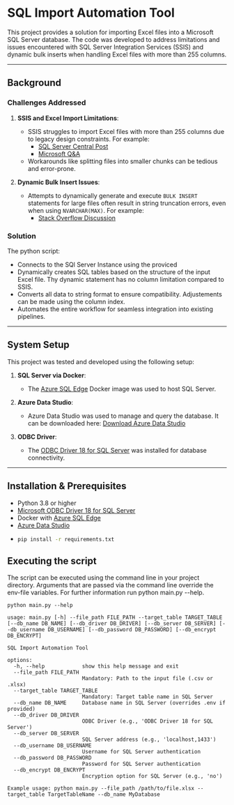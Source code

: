 # SQL Import Automation Tool

This project provides a solution for importing Excel files into a Microsoft SQL Server database. The code was developed to address limitations and issues encountered with SQL Server Integration Services (SSIS) and dynamic bulk inserts when handling Excel files with more than 255 columns.

---

## **Background**

### **Challenges Addressed**
1. **SSIS and Excel Import Limitations**:
   - SSIS struggles to import Excel files with more than 255 columns due to legacy design constraints. For example:
     - [SQL Server Central Post](https://www.sqlservercentral.com/forums/topic/ssis-importing-excel-spreadsheet-with-more-than-255-columns)
     - [Microsoft Q&A](https://learn.microsoft.com/en-gb/answers/questions/1611021/importing-xlsx-with-more-than-255-columns-to-ssms)
   - Workarounds like splitting files into smaller chunks can be tedious and error-prone.

2. **Dynamic Bulk Insert Issues**:
   - Attempts to dynamically generate and execute `BULK INSERT` statements for large files often result in string truncation errors, even when using `NVARCHAR(MAX)`. For example:
     - [Stack Overflow Discussion](https://stackoverflow.com/questions/4833549/nvarcharmax-still-being-truncated)

### **Solution**
The python script:
- Connects to the SQl Server Instance using the proviced
- Dynamically creates SQL tables based on the structure of the input Excel file. Thy dynamic statement has no column limitation compared to SSIS.
- Converts all data to string format to ensure compatibility. Adjustements can be made using the column index.
- Automates the entire workflow for seamless integration into existing pipelines.

---

## **System Setup**

This project was tested and developed using the following setup:
1. **SQL Server via Docker**:
   - The [Azure SQL Edge](https://hub.docker.com/r/microsoft/azure-sql-edge) Docker image was used to host SQL Server.

2. **Azure Data Studio**:
   - Azure Data Studio was used to manage and query the database. It can be downloaded here:
     [Download Azure Data Studio](https://learn.microsoft.com/en-us/azure-data-studio/download-azure-data-studio?view=sql-server-ver16&tabs=win-install%2Cwin-user-install%2Credhat-install%2Cwindows-uninstall%2Credhat-uninstall)

3. **ODBC Driver**:
   - The [ODBC Driver 18 for SQL Server](https://learn.microsoft.com/en-us/sql/connect/odbc/download-odbc-driver-for-sql-server?view=sql-server-ver16) was installed for database connectivity.

---



## **Installation & Prerequisites**
- Python 3.8 or higher
- [Microsoft ODBC Driver 18 for SQL Server](https://learn.microsoft.com/en-us/sql/connect/odbc/download-odbc-driver-for-sql-server?view=sql-server-ver16)
- Docker with [Azure SQL Edge](https://hub.docker.com/r/microsoft/azure-sql-edge)
- [Azure Data Studio](https://learn.microsoft.com/en-us/azure-data-studio/download-azure-data-studio?view=sql-server-ver16&tabs=win-install%2Cwin-user-install%2Credhat-install%2Cwindows-uninstall%2Credhat-uninstall)
- ```bash 
  pip install -r requirements.txt
  
## **Executing the script**
The script can be executed using the command line in your project directory. Arguments that are passed via the command line override the env-file variables. 
For further information run python main.py --help.
```
python main.py --help

usage: main.py [-h] --file_path FILE_PATH --target_table TARGET_TABLE [--db_name DB_NAME] [--db_driver DB_DRIVER] [--db_server DB_SERVER] [--db_username DB_USERNAME] [--db_password DB_PASSWORD] [--db_encrypt DB_ENCRYPT]

SQL Import Automation Tool

options:
  -h, --help            show this help message and exit
  --file_path FILE_PATH
                        Mandatory: Path to the input file (.csv or .xlsx)
  --target_table TARGET_TABLE
                        Mandatory: Target table name in SQL Server
  --db_name DB_NAME     Database name in SQL Server (overrides .env if provided)
  --db_driver DB_DRIVER
                        ODBC Driver (e.g., 'ODBC Driver 18 for SQL Server')
  --db_server DB_SERVER
                        SQL Server address (e.g., 'localhost,1433')
  --db_username DB_USERNAME
                        Username for SQL Server authentication
  --db_password DB_PASSWORD
                        Password for SQL Server authentication
  --db_encrypt DB_ENCRYPT
                        Encryption option for SQL Server (e.g., 'no')

Example usage: python main.py --file_path /path/to/file.xlsx --target_table TargetTableName --db_name MyDatabase
```
